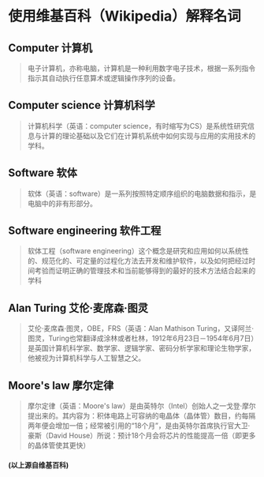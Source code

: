 # [](#header-1)使用维基百科（Wikipedia）解释名词

## [](#header-2)Computer 计算机
>电子计算机，亦称电脑，计算机是一种利用数字电子技术，根据一系列指令指示其自动执行任意算术或逻辑操作序列的设备。
## [](#header-2)Computer science 计算机科学
>计算机科学（英语：computer science，有时缩写为CS）是系统性研究信息与计算的理论基础以及它们在计算机系统中如何实现与应用的实用技术的学科。
## [](#header-2)Software 软体
>软体（英语：software）是一系列按照特定顺序组织的电脑数据和指示，是电脑中的非有形部分。
## [](#header-2)Software engineering 软件工程
>软体工程（software engineering）这个概念是研究和应用如何以系统性的、规范化的、可定量的过程化方法去开发和维护软件，以及如何把经过时间考验而证明正确的管理技术和当前能够得到的最好的技术方法结合起来的学科
## [](#header-2)Alan Turing 艾伦·麦席森·图灵
>艾伦·麦席森·图灵，OBE，FRS（英语：Alan Mathison Turing，又译阿兰·图灵，Turing也常翻译成涂林或者杜林，1912年6月23日－1954年6月7日）是英国计算机科学家、数学家、逻辑学家、密码分析学家和理论生物学家，他被视为计算机科学与人工智慧之父。 
## [](#header-2)Moore's law 摩尔定律
>摩尔定律（英语：Moore's law）是由英特尔（Intel）创始人之一戈登·摩尔提出来的。其内容为：积体电路上可容纳的电晶体（晶体管）数目，约每隔两年便会增加一倍；经常被引用的“18个月”，是由英特尔首席执行官大卫·豪斯（David House）所说：预计18个月会将芯片的性能提高一倍（即更多的晶体管使其更快）


#### (以上源自维基百科)